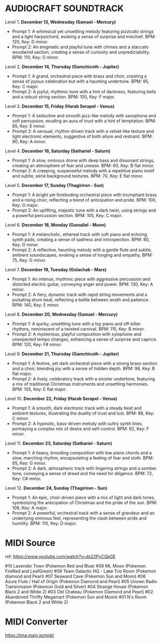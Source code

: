 # AUDIOCRAFT SOUNDTRACK

Level 1. **December 13, Wednesday (Samael - Mercury)**
   - Prompt 1: A whimsical yet unsettling melody featuring pizzicato strings and a light harpsichord, evoking a sense of surprise and mischief. BPM: 120, Key: D minor.
   - Prompt 2: An enigmatic and playful tune with chimes and a staccato woodwind section, creating a sense of curiosity and unpredictability. BPM: 110, Key: G minor.

Level 2. **December 14, Thursday (Gamchicoth - Jupiter)**
   - Prompt 1: A grand, orchestral piece with brass and choir, creating a sense of joyous celebration but with a haunting undertone. BPM: 95, Key: C major.
   - Prompt 2: A joyful, rhythmic tune with a hint of darkness, featuring bells and a robust string section. BPM: 100, Key: F major.

Level 3. **December 15, Friday (Harab Serapel - Venus)**
   - Prompt 1: A seductive and smooth jazz-like melody with saxophone and soft percussion, exuding an aura of trust with a hint of temptation. BPM: 85, Key: E minor.
   - Prompt 2: A sensual, rhythm-driven track with a velvet-like texture and light electronic elements, suggestive of both allure and restraint. BPM: 90, Key: A minor.

Level 4. **December 16, Saturday (Sathariel - Saturn)**
   - Prompt 1: A slow, ominous drone with deep bass and dissonant strings, creating an atmosphere of fear and unease. BPM: 60, Key: B flat minor.
   - Prompt 2: A creeping, suspenseful melody with a repetitive piano motif and subtle, eerie background textures. BPM: 70, Key: E flat minor.

Level 5. **December 17, Sunday (Thagiriron - Sun)**
   - Prompt 1: A bright yet foreboding orchestral piece with triumphant brass and a rising choir, reflecting a blend of anticipation and pride. BPM: 100, Key: G major.
   - Prompt 2: An uplifting, majestic tune with a dark twist, using strings and a powerful percussion section. BPM: 105, Key: C major.

Level 6. **December 18, Monday (Gamaliel - Moon)**
   - Prompt 1: A melancholic, ethereal track with soft piano and echoing synth pads, creating a sense of sadness and introspection. BPM: 80, Key: D minor.
   - Prompt 2: A reflective, haunting melody with a gentle flute and subtle, ambient soundscapes, evoking a sense of longing and empathy. BPM: 75, Key: G minor.

Level 7. **December 19, Tuesday (Golachab - Mars)**
   - Prompt 1: An intense, rhythmic piece with aggressive percussion and distorted electric guitar, conveying anger and power. BPM: 130, Key: A minor.
   - Prompt 2: A fiery, dynamic track with rapid string movements and a pulsating drum beat, reflecting a battle between wrath and patience. BPM: 140, Key: E minor.

Level 8. **December 20, Wednesday (Samael - Mercury)**
   - Prompt 1: A quirky, unsettling tune with a toy piano and off-kilter rhythms, reminiscent of a twisted carnival. BPM: 115, Key: B minor.
   - Prompt 2: A mysterious, playful composition with xylophone and unexpected tempo changes, enhancing a sense of surprise and caprice. BPM: 120, Key: F# minor.

Level 9. **December 21, Thursday (Gamchicoth - Jupiter)**
   - Prompt 1: A festive, yet dark orchestral piece with a strong brass section and a choir, blending joy with a sense of hidden depth. BPM: 98, Key: B flat major.
   - Prompt 2: A lively, celebratory track with a sinister undertone, featuring a mix of traditional Christmas instruments and unsettling harmonies. BPM: 105, Key: E flat major.
    
Level 10. **December 22, Friday (Harab Serapel - Venus)**
   - Prompt 1: A smooth, dark electronic track with a steady beat and ambient textures, illustrating the duality of trust and lust. BPM: 88, Key: C minor.
   - Prompt 2: A hypnotic, bass-driven melody with sultry synth lines, portraying a complex mix of desire and self-control. BPM: 92, Key: F minor.

Level 11. **December 23, Saturday (Sathariel - Saturn)**
   - Prompt 1: A heavy, brooding composition with low piano chords and a slow, marching rhythm, encapsulating a feeling of fear and sloth. BPM: 65, Key: G minor.
   - Prompt 2: A dark, atmospheric track with lingering strings and a somber tone, conveying a sense of dread and the need for diligence. BPM: 72, Key: C# minor.

Level 12. **December 24, Sunday (Thagiriron - Sun)**
   - Prompt 1: An epic, choir-driven piece with a mix of light and dark tones, symbolizing the anticipation of Christmas and the pride of the sun. BPM: 108, Key: A major.
   - Prompt 2: A powerful, orchestral track with a sense of grandeur and an underlying ominous feel, representing the clash between pride and humility. BPM: 110, Key: D major.
    

   
# MIDI Source

ref: https://www.youtube.com/watch?v=ds22PyCQkGE

#10 Lavender Town (Pokemon Red and Blue)
#09 Mt. Moon (Pokemon FireRed and LeafGreen)
#08 Team Galactic HQ - Lake Trio Room (Pokemon diamond and Pearl)
#07 Seaward Cave (Pokemon Sun and Moon)
#06 Azure Flute / Hall of Origin (Pokemon Diamond and Pearl)
#05 Unown Radio Transmission (Pokemon Gold and Silver)
#04 Strange House (Pokemon Black 2 and White 2)
#03 Old Chateau (Pokemon Diamond and Pearl)
#02 Abandoned Thrifty Megamart (Pokemon Sun and Moon)
#01 N's Room (Pokemon Black 2 and White 2)

# MIDI Converter

https://tma.main.jp/midi/

